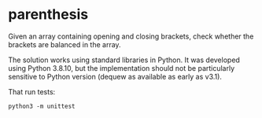 # parenthesis

Given an array containing opening and closing brackets, check whether the brackets are balanced in the array.

The solution works using standard libraries in Python. It was developed using Python 3.8.10, but the implementation should not be particularly sensitive to Python version (dequew as available as early as v3.1).

That run tests:

```
python3 -m unittest
```
